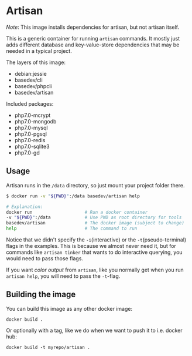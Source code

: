 # Artisan

*Note*: This image installs dependencies for artisan, but not artisan itself.

This is a generic container for running `artisan` commands. It mostly just adds different database and key-value-store dependencies that may be needed in a typical project.

The layers of this image:
- debian:jessie
- basedev/cli
- basedev/phpcli
- basedev/artisan

Included packages:

- php7.0-mcrypt
- php7.0-mongodb
- php7.0-mysql
- php7.0-pgsql
- php7.0-redis
- php7.0-sqlite3
- php7.0-gd

## Usage

Artisan runs in the `/data` directory, so just mount your project folder there.

```sh
$ docker run -v "${PWD}":/data basedev/artisan help

# Explanation:
docker run                    # Run a docker container
-v "${PWD}":/data             # Use PWD as root directory for tools
basedev/artisan               # The docker image (subject to change)
help                          # The command to run
```

Notice that we didn't specify the `-i`(interactive) or the
`-t`(pseudo-terminal) flags in the examples. This is because we almost never
need it, but for commands like `artisan tinker` that wants to do interactive
querying, you would need to pass those flags.

If you want *color output* from `artisan`, like you normally get when you run `artisan help`, you will need to pass the `-t`-flag.

## Building the image

You can build this image as any other docker image:

```
docker build .
```

Or optionally with a tag, like we do when we want to push it to i.e. docker hub:

```
docker build -t myrepo/artisan .
```
